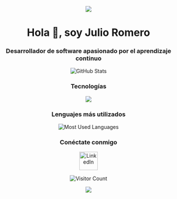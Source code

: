 <!-- Encabezado con gradiente -->
<div align="center">
  <img src="https://raw.githubusercontent.com/andreasbm/readme/master/assets/lines/colored.png">
</div>

<!-- Presentación -->
<h1 align="center">Hola 👋, soy Julio Romero</h1>
<h3 align="center">Desarrollador de software apasionado por el aprendizaje continuo</h3>

<!-- Estadísticas de GitHub -->
<p align="center">
  <img src="https://github-readme-stats.vercel.app/api?username=H0clar&show_icons=true&theme=radical" alt="GitHub Stats">
</p>

<!-- Tecnologías -->
<h3 align="center">Tecnologías</h3>
<p align="center">
  <a href="https://skillicons.dev">
    <img src="https://skillicons.dev/icons?i=python,django,fastapi,git,github&perline=14" />
  </a>
</p>

<!-- Lenguajes más utilizados -->
<h3 align="center">Lenguajes más utilizados</h3>
<p align="center">
  <img src="https://github-readme-stats.vercel.app/api/top-langs/?username=H0clar&layout=compact&theme=radical" alt="Most Used Languages">
</p>

<!-- Conectar conmigo -->
<h3 align="center">Conéctate conmigo</h3>
<p align="center">
  <a href="https://www.linkedin.com/in/julio-romero-60b14b25b/" target="_blank">
    <img src="https://user-images.githubusercontent.com/88904952/234979284-68c11d7f-1acc-4f0c-ac78-044e1037d7b0.png" alt="LinkedIn" height="50" width="50">
  </a>
</p>

<!-- Contador de visitas -->
<p align="center">
  <img src="https://visitor-badge.glitch.me/badge?page_id=H0clar.H0clar" alt="Visitor Count">
</p>

<!-- Separador con gradiente -->
<div align="center">
  <img src="https://raw.githubusercontent.com/andreasbm/readme/master/assets/lines/colored.png">
</div>
